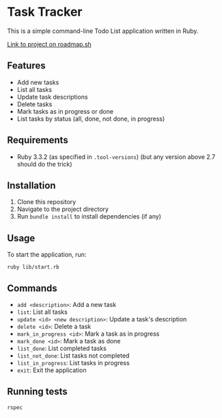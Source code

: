 # Task Tracker

This is a simple command-line Todo List application written in Ruby.

[Link to project on roadmap.sh](https://roadmap.sh/projects/task-tracker)

## Features

- Add new tasks
- List all tasks
- Update task descriptions
- Delete tasks
- Mark tasks as in progress or done
- List tasks by status (all, done, not done, in progress)

## Requirements

- Ruby 3.3.2 (as specified in `.tool-versions`) (but any version above 2.7 should do the trick)

## Installation

1. Clone this repository
2. Navigate to the project directory
3. Run `bundle install` to install dependencies (if any)

## Usage

To start the application, run:

```
ruby lib/start.rb
```

## Commands

- `add <description>`: Add a new task
- `list`: List all tasks
- `update <id> <new description>`: Update a task's description
- `delete <id>`: Delete a task
- `mark_in_progress <id>`: Mark a task as in progress
- `mark_done <id>`: Mark a task as done
- `list_done`: List completed tasks
- `list_not_done`: List tasks not completed
- `list_in_progress`: List tasks in progress
- `exit`: Exit the application

## Running tests

```
rspec
```
